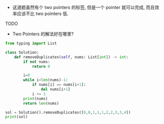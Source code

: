 
- 这道题虽然有个 two pointers 的标签, 但是一个 pointer 就可以完成, 而且效率应该不比 two pointers 低.

TODO
- Two Pointers 的解法好在哪里?


```py
from typing import List

class Solution:
    def removeDuplicates(self, nums: List[int]) -> int:
        if not nums:
            return 0

        i=0
        while i<len(nums)-1:
            if nums[i] == nums[i+1]:
                del nums[i+1]
            i += 1
        print(nums)
        return len(nums)

sol = Solution().removeDuplicates([0,0,1,1,1,2,2,3,3,4])
print(sol)
```